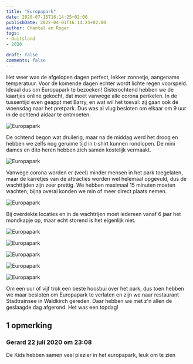 ```yaml
---
title: "Europapark"
date: 2020-07-15T16:14:25+02:00
publishDate: 2022-04-01T16:14:25+02:00
author: Chantal en Roger
tags:
- Duitsland
- 2020

draft: false
comments: false
---
```


Het weer was de afgelopen dagen perfect, lekker zonnetje, aangename temperatuur. Voor de komende dagen echter wordt lichte regen voorspeld. Ideaal dus om Europapark te bezoeken! Gisterochtend hebben we de kaartjes online gekocht, dat moet vanwege alle corona perikelen. In de tussentijd even geappt met Barry, en wat wil het toeval: zij gaan ook de woensdag naar het pretpark. Dus was al vlug besloten om elkaar om 9 uur in de ochtend aldaar te ontmoeten.

![Europapark](./images/IMG_7757.jpg)

De ochtend begon wat druilerig, maar na de middag werd het droog en hebben we zelfs nog geruime tijd in t-shirt kunnen rondlopen. De mini dames en dito heren hebben zich samen kostelijk vermaakt.

![Europapark](./images/IMG_7762.jpg)

Vanwege corona worden er (veel) minder mensen in het park toegelaten, maar de karretjes van de attracties worden wel helemaal opgevuld, dus de wachttijden zijn zeer prettig. We hebben maximaal 15 minuten moeten wachten, bijna overal konden we min of meer direct plaats nemen.

![Europapark](./images/IMG_7771.jpg)

Bij overdekte locaties en in de wachtrijen moet iedereen vanaf 6 jaar het mondkapje op, maar echt storend is het eigenlijk niet.

![Europapark](./images/IMG_7774.jpg)

![Europapark](./images/IMG_9664.jpg)

![Europapark](./images/IMG_7777.jpg)

![Europapark](./images/IMG_7799.jpg)

![Europapark](./images/IMG_7779.jpg)

Om een uur of vijf trok een beste hoosbui over het park, dus toen hebben we maar besloten om Europapark te verlaten en zijn we naar restaurant Stadtrainsee in Waldkirch gereden. Daar hebben we met z'n allen de geslaagde dag afgerond. Het was een topdag!

## 1 opmerking

### Gerard 22 juli 2020 om 23:08

De Kids hebben samen veel plezier in het europapark, leuk om te zien
